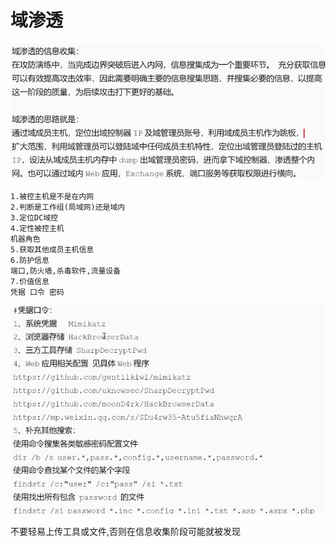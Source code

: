 # 域渗透
![](vx_images/147385746889665.png)

```  
1.被控主机是不是在内网
2.判断是工作组(局域网)还是域内
3.定位DC域控
4.定性被控主机
机器角色
5.获取其他成员主机信息
6.防护信息
端口,防火墙,杀毒软件,流量设备
7.价值信息
凭据 口令 密码

```
![](vx_images/476067828930416.png)

不要轻易上传工具或文件,否则在信息收集阶段可能就被发现
